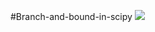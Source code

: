 #Branch-and-bound-in-scipy
<img src="https://latex.codecogs.com/gif.latex?O_t=\text { Onset event at time bin } t " /> 
